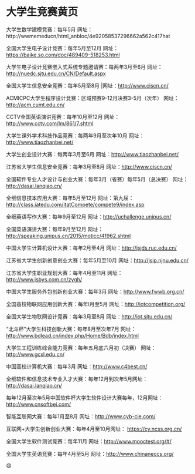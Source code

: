 # 大学生竞赛黄页

大学生数学建模竞赛：每年5月
网址：http://wwmemeducn/html_anbloc/4e92058537296662a562c417hat

全国大学生电子设计竞赛：每年5月至12月
网址：https://baike.so.com/doc/489409-518253.html

大学生电子设计竞赛嵌入式系统专题邀请赛：每两年3月至6月
网址：http://nuedc.sjtu.edu.cn/CN/Default.aspx

全国大学生信息安全竞赛：每年5月至8月
|网址：http://www.ciscn.cn/

ACMICPC大学生程序设计竞赛：区域预赛9-12月决赛3-5月（次年）
网址：http://acm.cumt.edu.cn/

CCTV全国英语演讲竞赛：每年10月至12月
网址：http://www.cctv.com/lm/861/7.shtml

大学生课外学术科技作品竞赛：每两年9月至次年10月
网址：http://www.tiaozhanbei.net/

大学生创业设计大赛：每两年3月至6月
网址：http://www.tiaozhanbei.net/

江苏省大学生信息安全竞赛：每年3月至8月
网址：http://www.ciscn.cn/

全国软件专业人才设计与创业大赛：每年3月（省赛）每年5月（总决赛）
网址：http://dasai.lanqiao.cn/

全细信息技本应用大赛：每年5月至12月
网址：第九届：http://class.iatedu.com/itatCompete/compete9/index.asp

全细英语写作大赛：每年9月至12月
网址：http://uchallenge.unipus.cn/

全国英语演讲大赛：每年9月至12月
网址：http://speaking.unipus.cn/2015/moticc/41962.shtml

中国大学生计算机设计大赛：每年2月至4月
网址：http://jsjds.ruc.edu.cn/

江苏省大学生创新创意创业大赛：每年5月至10月
网址：http://jsip.njnu.edu.cn/

江苏省大学生职业规划大赛：每年4月至11月
网址：http://www.jsbys.com.cn/zygh/

中国大学生服务外包创新创业大赛：每年3月
网址：http://www.fwwb.org.cn/

全国高校物联网应用创新大赛：每年l月至5月
网址：http://iotcompetition.org/

全国大学生物联网设计竞赛：每年3月至8月
网址：http://iot.sjtu.edu.cn/

“北斗杯”大学生科技创新大赛：每年8月至次年7月
网址：http://www.bdlead.cn/index.php/Home/Bdb/index.html

大学生工程训练综合能力竞赛：每年五月底六月初（决赛）
网址：http://www.gcxl.edu.cn/

中国高校计算机大赛：每年3月
网址：http://www.c4best.cn/

全细软件和信息技术专业入才大赛：每年12月到次年5月网址：
http://dasai.lanqiao.cn/

每年12月至次年5月中国软件杯大学生软件设计大赛每年，12月网址：
http://www.cnsoftbei.com/

智能互联网大赛：每年1月至8月
网址：http://www.cyb-cie.com/

互联网+大学生创新创业大赛：每年4月至10月网址：
https://cy.ncss.org.cn/

全国大学生软件测试竞赛：每年11月
网址：http://www.mooctest.org/#/

全国大学生英语竞赛：每年4月至5月
网址：http://www.chinaneccs.org/

:smile:
